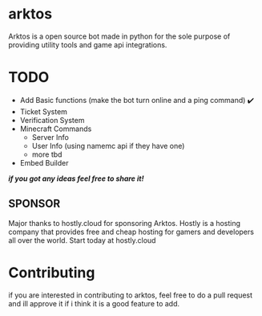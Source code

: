 # arktos
Arktos is a open source bot made in python for the sole purpose of providing utility tools and game api integrations.

# TODO
- Add Basic functions (make the bot turn online and a ping command) ✔️
- Ticket System
- Verification System
- Minecraft Commands
  - Server Info
  - User Info (using namemc api if they have one)
  - more tbd
- Embed Builder
  
***if you got any ideas feel free to share it!***

## SPONSOR
Major thanks to hostly.cloud for sponsoring Arktos. 
Hostly is a hosting company that provides free and cheap hosting for gamers and developers all over the world. Start today at hostly.cloud

# Contributing
if you are interested in contributing to arktos, feel free to do a pull request and ill approve it if i think it is a good feature to add.
